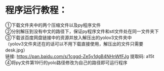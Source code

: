 # 程序运行教程：
  ①下载文件夹中的两个压缩文件以及py程序文件  
  ②分别解压到没有中文的路径下，保证py程序文件和stl文件处在同一文件夹下  
  ③下载该百度网盘链接中的资源并放入解压出的yolov3文件夹中  
  （yolov3文件夹还在的话可以不用下载直接使用，解压出的文件只需要desk.jpg）  
      链接: https://pan.baidu.com/s/1cggd-Ze5y1dgB4NHnWfFJg 提取码: a15t  
  ④将py文件第19行的yolo路径修改为自己的路径即可运行程序  


